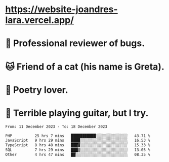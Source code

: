 # https://website-joandres-lara.vercel.app/
# 🐛 Professional reviewer of bugs.
# 🐱 Friend of a cat (his name is Greta).
# 📜 Poetry lover.
# 🎸 Terrible playing guitar, but I try.

<!--START_SECTION:waka-->

```txt
From: 11 December 2023 - To: 18 December 2023

PHP          25 hrs 7 mins   ███████████░░░░░░░░░░░░░░   43.71 %
JavaScript   9 hrs 29 mins   ████░░░░░░░░░░░░░░░░░░░░░   16.53 %
TypeScript   8 hrs 48 mins   ███▓░░░░░░░░░░░░░░░░░░░░░   15.33 %
SQL          7 hrs 29 mins   ███▒░░░░░░░░░░░░░░░░░░░░░   13.05 %
Other        4 hrs 47 mins   ██░░░░░░░░░░░░░░░░░░░░░░░   08.35 %
```

<!--END_SECTION:waka-->

